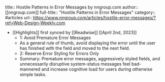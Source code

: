title:: Hostile Patterns in Error Messages by nngroup.com
author:: [[nngroup.com]]
full-title:: "Hostile Patterns in Error Messages"
category:: #articles
url:: https://www.nngroup.com/articles/hostile-error-messages/?ref=Web-Design-Weekly.com

- [[Highlights]] first synced by [[Readwise]] [[April 2nd, 2023]]
	- 1: Avoid Premature Error Messages
	- As a general rule of thumb, avoid displaying the error until the user has finished with the field and moved to the next field.
	- 2: Reserve Error Styling for Errors Only
	- Summary: Premature error messages, aggressively styled fields, and unnecessarily disruptive system-status messages feel bad-mannered and increase cognitive load for users during otherwise simple tasks.